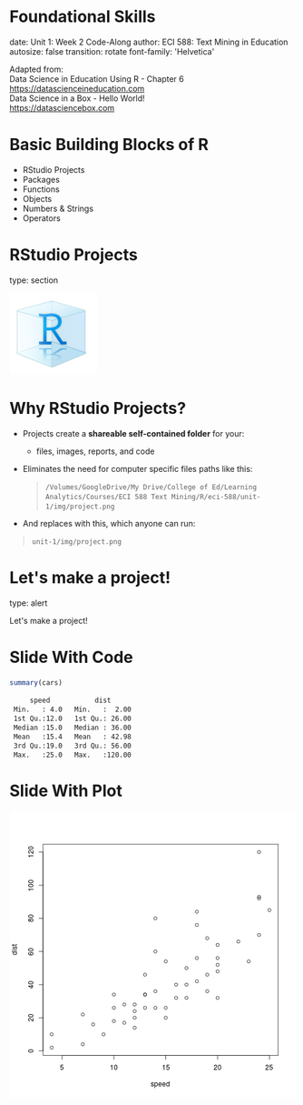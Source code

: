 Foundational Skills
========================================================
date: Unit 1: Week 2 Code-Along
author: ECI 588: Text Mining in Education
autosize: false
transition: rotate
font-family: 'Helvetica'

Adapted from:  
Data Science in Education Using R - Chapter 6    <https://datascienceineducation.com>  
Data Science in a Box - Hello World!  
<https://datasciencebox.com>  



Basic Building Blocks of R
========================================================

- RStudio Projects
- Packages
- Functions
- Objects
- Numbers & Strings
- Operators

<!--
Notes... 
-->

RStudio Projects
========================================================
type: section 

![project icon](img/project.png)

<!--
A Project is the home for all of the files, images, reports, and code that are used for data analysis project. 
-->

Why RStudio Projects? 
========================================================

- Projects create a **shareable self-contained folder** for your: 
    + files, images, reports, and code
- Eliminates the need for computer specific files paths like this:  
    >`/Volumes/GoogleDrive/My Drive/College of Ed/Learning Analytics/Courses/ECI 588 Text Mining/R/eci-588/unit-1/img/project.png`
    
- And replaces with this, which anyone can run: 
>`unit-1/img/project.png`


Let's make a project!  
========================================================
type: alert

Let's make a project! 

Slide With Code
========================================================


```r
summary(cars)
```

```
     speed           dist       
 Min.   : 4.0   Min.   :  2.00  
 1st Qu.:12.0   1st Qu.: 26.00  
 Median :15.0   Median : 36.00  
 Mean   :15.4   Mean   : 42.98  
 3rd Qu.:19.0   3rd Qu.: 56.00  
 Max.   :25.0   Max.   :120.00  
```

Slide With Plot
========================================================

![plot of chunk unnamed-chunk-2](unit-1-code-along-figure/unnamed-chunk-2-1.png)


